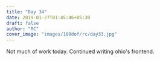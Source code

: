 ```yaml
---
title: "Day 34"
date: 2019-01-27T01:45:46+05:30
draft: false
author: "RC"
cover_image: "images/100dof/rc/day33.jpg"
---
```


Not much of work today. Continued writing ohio's frontend.
